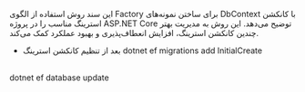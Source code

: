 این سند روش استفاده از الگوی Factory برای ساختن نمونه‌های DbContext با کانکشن استرینگ مناسب را در پروژه ASP.NET Core توضیح می‌دهد.
این روش به مدیریت بهتر چندین کانکشن استرینگ، افزایش انعطاف‌پذیری و بهبود عملکرد کمک می‌کند.
<br>
* بعد از تنظیم کانکشن استرینگ
dotnet ef migrations add InitialCreate
<br>
dotnet ef database update
